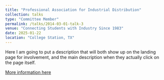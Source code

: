 ```yaml
---
title: "Professional Association for Industrial Distribution"
collection: talks
type: "Committee Member"
permalink: /talks/2014-03-01-talk-3
venue: "Connecting Students with Industry Since 1983"
date: 2025-01-22
location: "College Station, TX"
---
```


Here I am going to put a description that will both show up on the landing page for involvement, and the main description when they actually click on the page itself.

[More information here](http://example2.com)

